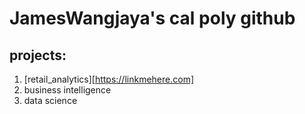 # JamesWangjaya's cal poly github
## projects:

1. [retail_analytics][https://linkmehere.com]
2. business intelligence
3. data science
